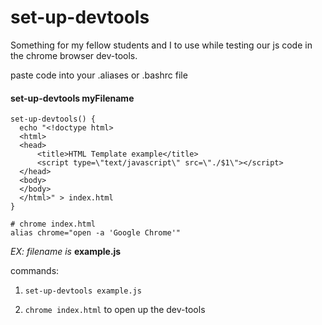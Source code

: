 # set-up-devtools

Something for my fellow students and I to use while testing our js code in the chrome browser dev-tools.

paste code into your .aliases or .bashrc file
#### set-up-devtools myFilename


```
set-up-devtools() {
  echo "<!doctype html>
  <html>
  <head>
      <title>HTML Template example</title>
      <script type=\"text/javascript\" src=\"./$1\"></script>
  </head>
  <body>
  </body>
  </html>" > index.html
}

# chrome index.html
alias chrome="open -a 'Google Chrome'"
```

*EX: filename is*  **example.js**

commands:
1. `set-up-devtools example.js`

2. `chrome index.html` to open up the dev-tools
